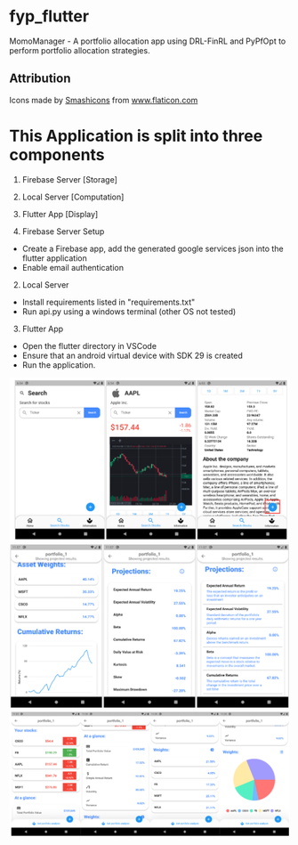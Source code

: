 # fyp_flutter

MomoManager - A portfolio allocation app using DRL-FinRL and PyPfOpt to perform portfolio allocation strategies.

## Attribution

<div>Icons made by <a href="https://www.flaticon.com/authors/smashicons" title="Smashicons">Smashicons</a> from <a href="https://www.flaticon.com/" title="Flaticon">www.flaticon.com</a></div>

# This Application is split into three components

1. Firebase Server [Storage]
2. Local Server    [Computation]
3. Flutter App     [Display]

1. Firebase Server Setup
- Create a Firebase app, add the generated google services json into the flutter application
- Enable email authentication

2. Local Server
- Install requirements listed in "requirements.txt"
- Run api.py using a windows terminal (other OS not tested)

3. Flutter App
- Open the flutter directory in VSCode
- Ensure that an android virtual device with SDK 29 is created
- Run the application.

![alt text](https://github.com/ecclessim/fyp_flutter/blob/main/search%20and%20add.png)
![alt text](https://github.com/ecclessim/fyp_flutter/blob/main/projections.png)
![alt text](https://github.com/ecclessim/fyp_flutter/blob/main/portfolio.png)
